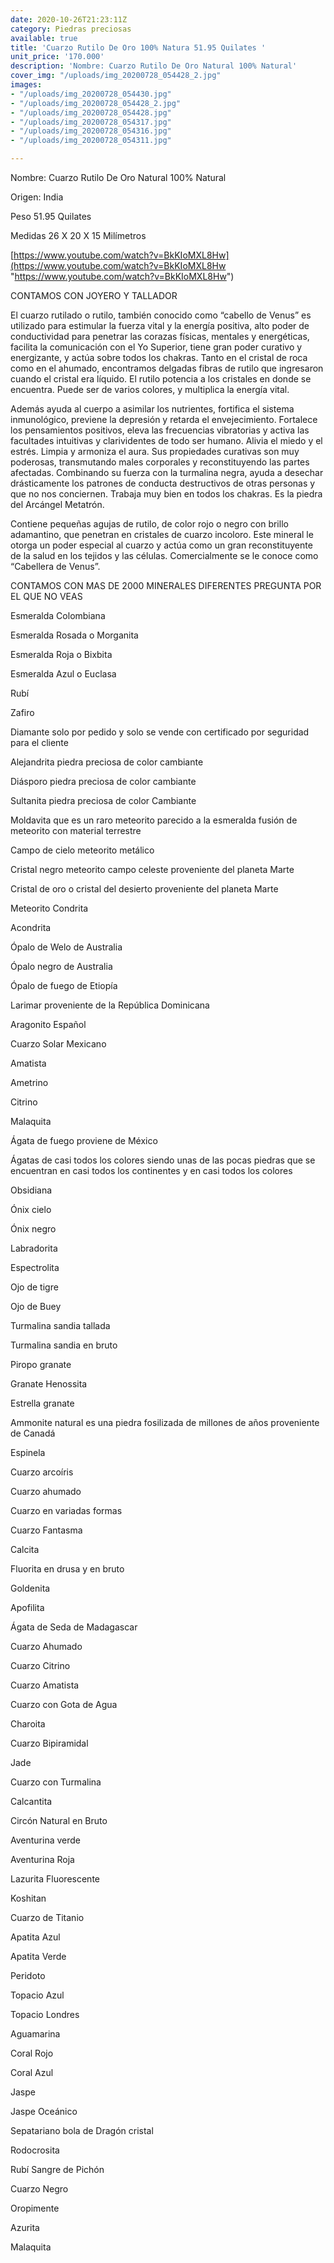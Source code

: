 ```yaml
---
date: 2020-10-26T21:23:11Z
category: Piedras preciosas
available: true
title: 'Cuarzo Rutilo De Oro 100% Natura 51.95 Quilates '
unit_price: '170.000'
description: 'Nombre: Cuarzo Rutilo De Oro Natural 100% Natural'
cover_img: "/uploads/img_20200728_054428_2.jpg"
images:
- "/uploads/img_20200728_054430.jpg"
- "/uploads/img_20200728_054428_2.jpg"
- "/uploads/img_20200728_054428.jpg"
- "/uploads/img_20200728_054317.jpg"
- "/uploads/img_20200728_054316.jpg"
- "/uploads/img_20200728_054311.jpg"

---
```

Nombre: Cuarzo Rutilo De Oro Natural 100% Natural

Origen: India 

Peso 51.95 Quilates 

Medidas 26 X 20 X 15 Milímetros 

[https://www.youtube.com/watch?v=BkKIoMXL8Hw](https://www.youtube.com/watch?v=BkKIoMXL8Hw "https://www.youtube.com/watch?v=BkKIoMXL8Hw")

CONTAMOS CON JOYERO Y TALLADOR

El cuarzo rutilado o rutilo, también conocido como “cabello de Venus” es utilizado para estimular la fuerza vital y la energía positiva, alto poder de conductividad para penetrar las corazas físicas, mentales y energéticas, facilita la comunicación con el Yo Superior, tiene gran poder curativo y energizante, y actúa sobre todos los chakras. Tanto en el cristal de roca como en el ahumado, encontramos delgadas fibras de rutilo que ingresaron cuando el cristal era líquido. El rutilo potencia a los cristales en donde se encuentra. Puede ser de varios colores, y multiplica la energía vital.

Además ayuda al cuerpo a asimilar los nutrientes, fortifica el sistema inmunológico, previene la depresión y retarda el envejecimiento. Fortalece los pensamientos positivos, eleva las frecuencias vibratorias y activa las facultades intuitivas y clarividentes de todo ser humano. Alivia el miedo y el estrés. Limpia y armoniza el aura. Sus propiedades curativas son muy poderosas, transmutando males corporales y reconstituyendo las partes afectadas. Combinando su fuerza con la turmalina negra, ayuda a desechar drásticamente los patrones de conducta destructivos de otras personas y que no nos conciernen. Trabaja muy bien en todos los chakras. Es la piedra del Arcángel Metatrón.

Contiene pequeñas agujas de rutilo, de color rojo o negro con brillo adamantino, que penetran en cristales de cuarzo incoloro. Este mineral le otorga un poder especial al cuarzo y actúa como un gran reconstituyente de la salud en los tejidos y las células. Comercialmente se le conoce como “Cabellera de Venus”.

CONTAMOS CON MAS DE 2000 MINERALES DIFERENTES PREGUNTA POR EL QUE NO VEAS

Esmeralda Colombiana 

Esmeralda Rosada o Morganita

Esmeralda Roja o Bixbita

Esmeralda Azul o Euclasa 

Rubí 

Zafiro 

Diamante solo por pedido y solo se vende con certificado por seguridad para el cliente

Alejandrita piedra preciosa de color cambiante 

Diásporo piedra preciosa de color cambiante 

Sultanita piedra preciosa de color Cambiante 

Moldavita que es un raro meteorito parecido a la esmeralda fusión de meteorito con material terrestre 

Campo de cielo meteorito metálico 

Cristal negro meteorito campo celeste proveniente del planeta Marte 

Cristal de oro o cristal del desierto proveniente del planeta Marte 

Meteorito Condrita 

Acondrita 

Ópalo de Welo de Australia 

Ópalo negro de Australia 

Ópalo de fuego de Etiopía 

Larimar proveniente de la República Dominicana 

Aragonito Español 

Cuarzo Solar Mexicano 

Amatista 

Ametrino 

Citrino 

Malaquita 

Ágata de fuego proviene de México 

Ágatas de casi todos los colores siendo unas de las pocas piedras que se encuentran en casi todos los continentes y en casi todos los colores 

Obsidiana 

Ónix cielo 

Ónix negro 

Labradorita 

Espectrolita

Ojo de tigre 

Ojo de Buey

Turmalina sandia tallada 

Turmalina sandia en bruto 

Piropo granate 

Granate Henossita

Estrella granate 

Ammonite natural es una piedra fosilizada de millones de años proveniente de Canadá 

Espinela 

Cuarzo arcoíris 

Cuarzo ahumado 

Cuarzo en variadas formas 

Cuarzo Fantasma 

Calcita 

Fluorita en drusa y en bruto 

Goldenita 

Apofilita 

Ágata de Seda de Madagascar 

Cuarzo Ahumado 

Cuarzo Citrino 

Cuarzo Amatista 

Cuarzo con Gota de Agua 

Charoita 

Cuarzo Bipiramidal 

Jade 

Cuarzo con Turmalina

Calcantita

Circón Natural en Bruto

Aventurina verde 

Aventurina Roja

Lazurita Fluorescente 

Koshitan

Cuarzo de Titanio

Apatita Azul 

Apatita Verde 

Peridoto

Topacio Azul 

Topacio Londres

Aguamarina 

Coral Rojo 

Coral Azul

Jaspe 

Jaspe Oceánico 

Sepatariano bola de Dragón cristal 

Rodocrosita 

Rubí Sangre de Pichón 

Cuarzo Negro 

Oropimente 

Azurita 

Malaquita